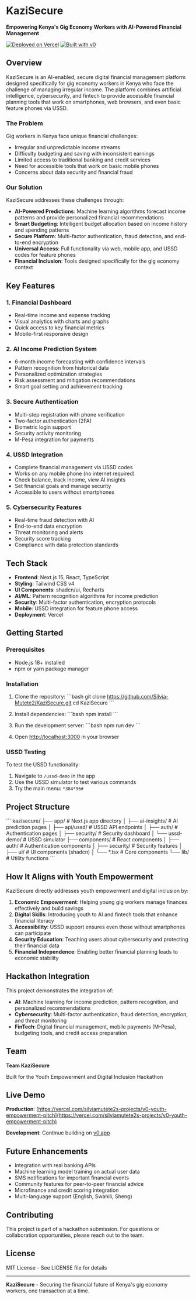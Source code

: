 # KaziSecure

**Empowering Kenya's Gig Economy Workers with AI-Powered Financial Management**

[![Deployed on Vercel](https://img.shields.io/badge/Deployed%20on-Vercel-black?style=for-the-badge&logo=vercel)](https://vercel.com/silviamutete2s-projects/v0-youth-empowerment-pitch)
[![Built with v0](https://img.shields.io/badge/Built%20with-v0.app-black?style=for-the-badge)](https://v0.app/chat/projects/dyp5SfypL1J)

## Overview

KaziSecure is an AI-enabled, secure digital financial management platform designed specifically for gig economy workers in Kenya who face the challenge of managing irregular income. The platform combines artificial intelligence, cybersecurity, and fintech to provide accessible financial planning tools that work on smartphones, web browsers, and even basic feature phones via USSD.

### The Problem

Gig workers in Kenya face unique financial challenges:
- Irregular and unpredictable income streams
- Difficulty budgeting and saving with inconsistent earnings
- Limited access to traditional banking and credit services
- Need for accessible tools that work on basic mobile phones
- Concerns about data security and financial fraud

### Our Solution

KaziSecure addresses these challenges through:
- **AI-Powered Predictions**: Machine learning algorithms forecast income patterns and provide personalized financial recommendations
- **Smart Budgeting**: Intelligent budget allocation based on income history and spending patterns
- **Secure Platform**: Multi-factor authentication, fraud detection, and end-to-end encryption
- **Universal Access**: Full functionality via web, mobile app, and USSD codes for feature phones
- **Financial Inclusion**: Tools designed specifically for the gig economy context

## Key Features

### 1. Financial Dashboard
- Real-time income and expense tracking
- Visual analytics with charts and graphs
- Quick access to key financial metrics
- Mobile-first responsive design

### 2. AI Income Prediction System
- 6-month income forecasting with confidence intervals
- Pattern recognition from historical data
- Personalized optimization strategies
- Risk assessment and mitigation recommendations
- Smart goal setting and achievement tracking

### 3. Secure Authentication
- Multi-step registration with phone verification
- Two-factor authentication (2FA)
- Biometric login support
- Security activity monitoring
- M-Pesa integration for payments

### 4. USSD Integration
- Complete financial management via USSD codes
- Works on any mobile phone (no internet required)
- Check balance, track income, view AI insights
- Set financial goals and manage security
- Accessible to users without smartphones

### 5. Cybersecurity Features
- Real-time fraud detection with AI
- End-to-end data encryption
- Threat monitoring and alerts
- Security score tracking
- Compliance with data protection standards

## Tech Stack

- **Frontend**: Next.js 15, React, TypeScript
- **Styling**: Tailwind CSS v4
- **UI Components**: shadcn/ui, Recharts
- **AI/ML**: Pattern recognition algorithms for income prediction
- **Security**: Multi-factor authentication, encryption protocols
- **Mobile**: USSD integration for feature phone access
- **Deployment**: Vercel

## Getting Started

### Prerequisites

- Node.js 18+ installed
- npm or yarn package manager

### Installation

1. Clone the repository:
\`\`\`bash
git clone https://github.com/Silvia-Mutete2/KaziSecure.git
cd KaziSecure
\`\`\`

2. Install dependencies:
\`\`\`bash
npm install
\`\`\`

3. Run the development server:
\`\`\`bash
npm run dev
\`\`\`

4. Open [http://localhost:3000](http://localhost:3000) in your browser

### USSD Testing

To test the USSD functionality:
1. Navigate to `/ussd-demo` in the app
2. Use the USSD simulator to test various commands
3. Try the main menu: `*384*96#`

## Project Structure

\`\`\`
kazisecure/
├── app/                          # Next.js app directory
│   ├── ai-insights/             # AI prediction pages
│   ├── api/ussd/                # USSD API endpoints
│   ├── auth/                    # Authentication pages
│   ├── security/                # Security dashboard
│   └── ussd-demo/               # USSD simulator
├── components/                   # React components
│   ├── auth/                    # Authentication components
│   ├── security/                # Security features
│   ├── ui/                      # UI components (shadcn)
│   └── *.tsx                    # Core components
└── lib/                         # Utility functions
\`\`\`

## How It Aligns with Youth Empowerment

KaziSecure directly addresses youth empowerment and digital inclusion by:

1. **Economic Empowerment**: Helping young gig workers manage finances effectively and build savings
2. **Digital Skills**: Introducing youth to AI and fintech tools that enhance financial literacy
3. **Accessibility**: USSD support ensures even those without smartphones can participate
4. **Security Education**: Teaching users about cybersecurity and protecting their financial data
5. **Financial Independence**: Enabling better financial planning leads to economic stability

## Hackathon Integration

This project demonstrates the integration of:

- **AI**: Machine learning for income prediction, pattern recognition, and personalized recommendations
- **Cybersecurity**: Multi-factor authentication, fraud detection, encryption, and threat monitoring
- **FinTech**: Digital financial management, mobile payments (M-Pesa), budgeting tools, and credit access preparation

## Team

**Team KaziSecure**

Built for the Youth Empowerment and Digital Inclusion Hackathon

## Live Demo

**Production**: [https://vercel.com/silviamutete2s-projects/v0-youth-empowerment-pitch](https://vercel.com/silviamutete2s-projects/v0-youth-empowerment-pitch)

**Development**: Continue building on [v0.app](https://v0.app/chat/projects/dyp5SfypL1J)

## Future Enhancements

- Integration with real banking APIs
- Machine learning model training on actual user data
- SMS notifications for important financial events
- Community features for peer-to-peer financial advice
- Microfinance and credit scoring integration
- Multi-language support (English, Swahili, Sheng)

## Contributing

This project is part of a hackathon submission. For questions or collaboration opportunities, please reach out to the team.

## License

MIT License - See LICENSE file for details

---

**KaziSecure** - Securing the financial future of Kenya's gig economy workers, one transaction at a time.
